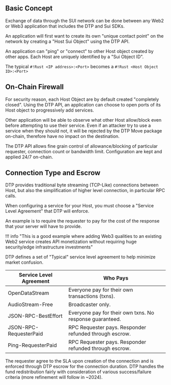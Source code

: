 ## Basic Concept
Exchange of data through the SUI network can be done between any Web2 or Web3 application that includes the DTP and Sui SDKs.

An application will first want to create its own "unique contact point" on the network by creating a "Host Sui Object" using the DTP API.

An application can "ping" or "connect" to other Host object created by other apps. Each Host are uniquely identified by a "Sui Object ID".

The typical `#!Rust <IP address>:<Port>` becomes a `#!Rust <Host Object ID>:<Port>`

## On-Chain Firewall

For security reason, each Host Object are by default created "completely closed". Using the DTP API, an application can choose to open ports of its Host object to progressively add services.

Other application will be able to observe what other Host allow/block even before attempting to use their service. Even if an attacker try to use a service when they should not, it will be rejected by the DTP Move package on-chain, therefore have no impact on the destination.

The DTP API allows fine grain control of allowance/blocking of particular requester, connection count or bandwidth limit. Configuration are kept and applied 24/7 on-chain.

## Connection Type and Escrow

DTP provides traditional byte streaming (TCP-Like) connections between Host, but also the simplification of higher level connection, in particular RPC calls.

When configuring a service for your Host, you must choose a "Service Level Agreement" that DTP will enforce.

An example is to require the requester to pay for the cost of the response that your server will have to provide.

!!! info "This is a good example where adding Web3 qualities to an existing Web2 service creates API monetization without requiring huge security/edge infrastructure investments"

DTP defines a set of "Typical" service level agreement to help minimize market confusion. 

| Service Level Agreement | Who Pays                                                 |
| ----------------------- | -------------------------------------------------------- |
| OpenDataStream          | Everyone pay for their own transactions (txns).          |
| AudioStream-Free        | Broadcaster only.                                        |
| JSON-RPC-BestEffort     | Everyone pay for their own txns. No response guaranteed. |
| JSON-RPC-RequesterPaid  | RPC Requester pays. Responder refunded through escrow.   |
| Ping-RequesterPaid      | RPC Requester pays. Responder refunded through escrow.   |

The requester agree to the SLA upon creation of the connection and is enforced through DTP escrow for the connection duration. DTP handles the fund redistribution fairly with consideration of various success/failure criteria (more refinement will follow in ~2024).
       
      
       